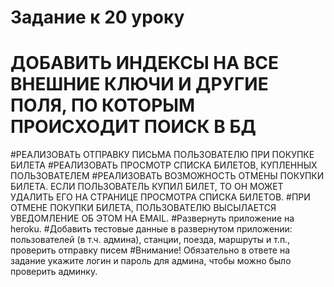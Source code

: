 # Задание к 20 уроку
# ДОБАВИТЬ ИНДЕКСЫ НА ВСЕ ВНЕШНИЕ КЛЮЧИ И ДРУГИЕ ПОЛЯ, ПО КОТОРЫМ ПРОИСХОДИТ ПОИСК В БД
#РЕАЛИЗОВАТЬ ОТПРАВКУ ПИСЬМА ПОЛЬЗОВАТЕЛЮ ПРИ ПОКУПКЕ БИЛЕТА
#РЕАЛИЗОВАТЬ ПРОСМОТР СПИСКА БИЛЕТОВ, КУПЛЕННЫХ ПОЛЬЗОВАТЕЛЕМ
#РЕАЛИЗОВАТЬ ВОЗМОЖНОСТЬ ОТМЕНЫ ПОКУПКИ БИЛЕТА. ЕСЛИ ПОЛЬЗОВАТЕЛЬ КУПИЛ БИЛЕТ, ТО ОН МОЖЕТ УДАЛИТЬ ЕГО НА СТРАНИЦЕ ПРОСМОТРА СПИСКА БИЛЕТОВ.
#ПРИ ОТМЕНЕ ПОКУПКИ БИЛЕТА, ПОЛЬЗОВАТЕЛЮ ВЫСЫЛАЕТСЯ УВЕДОМЛЕНИЕ ОБ ЭТОМ НА EMAIL.
#Развернуть приложение на heroku.
#Добавить тестовые данные в развернутом приложении: пользователей (в т.ч. админа), станции, поезда, маршруты и т.п., проверить отправку писем
#Внимание! Обязательно в ответе на задание укажите логин и пароль для админа, чтобы можно было проверить админку.



